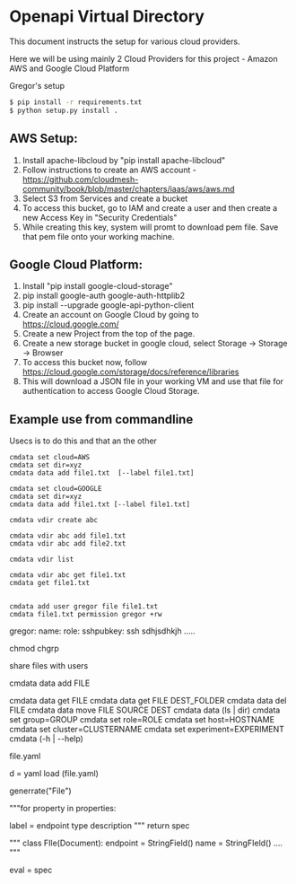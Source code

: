 # Openapi Virtual Directory

This document instructs the setup for various cloud providers.

Here we will be using mainly 2 Cloud Providers for this project - Amazon AWS and Google Cloud Platform


Gregor's setup

```bash
$ pip install -r requirements.txt
$ python setup.py install .
```

## AWS Setup:

1. Install apache-libcloud by "pip install apache-libcloud"
2. Follow instructions to create an AWS account - https://github.com/cloudmesh-community/book/blob/master/chapters/iaas/aws/aws.md
3. Select S3 from Services and create a bucket
4. To access this bucket, go to IAM and create a user and then create a new Access Key in "Security Credentials"
5. While creating this key, system will promt to download pem file. Save that pem file onto your working machine.

## Google Cloud Platform:

1. Install "pip install google-cloud-storage"
2. pip install google-auth google-auth-httplib2
3. pip install --upgrade google-api-python-client
4. Create an account on Google Cloud by going to https://cloud.google.com/
5. Create a new Project from the top of the page.
6. Create a new storage bucket in google cloud, select Storage -> Storage -> Browser
7. To access this bucket now, follow https://cloud.google.com/storage/docs/reference/libraries 
8. This will download a JSON file in your working VM and use that file for authentication to access Google Cloud Storage.

## Example use from commandline

Usecs is to do this and that an the other


	cmdata set cloud=AWS
	cmdata set dir=xyz
	cmdata data add file1.txt  [--label file1.txt]
	
	cmdata set cloud=GOOGLE
	cmdata set dir=xyz
	cmdata data add file1.txt [--label file1.txt]

	cmdata vdir create abc

	cmdata vdir abc add file1.txt
	cmdata vdir abc add file2.txt

    cmdata vdir list

    cmdata vdir abc get file1.txt
    cmdata get file1.txt


	cmdata add user gregor file file1.txt
	cmdata file1.txt permission gregor +rw

gregor:
  name:
  role:
  sshpubkey: ssh sdhjsdhkjh .....


chmod
chgrp

share files with users



  cmdata data add FILE



  cmdata data get FILE
  cmdata data get FILE DEST_FOLDER
  cmdata data del FILE
  cmdata data move FILE SOURCE DEST
  cmdata data (ls | dir)
  cmdata set group=GROUP
  cmdata set role=ROLE
  cmdata set host=HOSTNAME
  cmdata set cluster=CLUSTERNAME
  cmdata set experiment=EXPERIMENT
  cmdata (-h | --help)


file.yaml

d = yaml load (file.yaml)

generrate("File")

   """for property in properties:

   label = endpoint
   type
   description
   """
   return spec 


"""
class FIle(Document):
    endpoint = StringField()
    name = StringFIeld()
	....
"""

eval = spec








